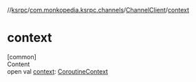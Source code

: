 //[ksrpc](../../index.md)/[com.monkopedia.ksrpc.channels](../index.md)/[ChannelClient](index.md)/[context](context.md)



# context  
[common]  
Content  
open val [context](context.md): [CoroutineContext](https://kotlinlang.org/api/latest/jvm/stdlib/kotlin.coroutines/-coroutine-context/index.html)  



